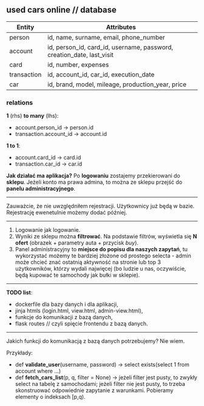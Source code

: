 ## used cars online // database

| Entity      | Attributes                                                              |
| ----------- | ----------------------------------------------------------------------- |
| person      | id, name, surname, email, phone_number                                  |
| account     | id, person_id, card_id, username, password, creation_date, last_visit   |
| card        | id, number, expenses                                                    |
| transaction | id, account_id, car_id, execution_date                                  |
| car         | id, brand, model, mileage, production_year, price                       |


### relations

**1** (rhs) **to many** (lhs):
- account.person_id       ->  person.id
- transaction.account_id  ->  account.id

**1 to 1**:
- account.card_id         ->  card.id
- transaction.car_id      ->  car.id 


**Jak działać ma aplikacja?**
Po **logowaniu** zostajemy przekierowani do **sklepu**. Jeżeli konto ma prawa admina, to można ze sklepu przejść do **panelu administracyjnego**.

----------

Zauważcie, że nie uwzględniłem rejestracji. Użytkownicy już będą w bazie. Rejestrację ewenetulnie możemy dodać później.

----------

1. Logowanie jak logowanie.
2. Wyniki ze sklepu można **filtrować**. Na podstawie filtrów, wyświetla się **N ofert** (obrazek + parametry auta + przycisk *buy*).
3. Panel administracyjny to **miejsce do popisu dla naszych zapytań**, tu wykorzystać możemy te bardziej złożone od prostego selecta - admin może chcieć znać ostatnią aktywność na stronie lub top 3 użytkowników, którzy wydali najwięcej (bo ludzie u nas, oczywiście, będą kupować te samochody jak bułki w sklepie).

----------

**TODO list**:

- dockerfile dla bazy danych i dla aplikacji,
- jinja htmls (login.html, view.html, admin-view.html),
- funkcje do komunikacji z bazą danych,
- flask routes // czyli spięcie frontendu z bazą danych.

----------

Jakich funkcji do komunikacją z bazą danych potrzebujemy? Nie wiem.

Przykłady:
- def **validate_user**(username, password) → select exists(select 1 from account where …)
- def **fetch_cars_list**(p, q, filter = None) → jeżeli filter jest pusty, to zwykły select na tabelę z samochodami; jeżeli filter nie jest pusty, to trzeba skonstruować odpowiednie zapytanie z warunkami. Pobieramy elementy o indeksach [p,q).
